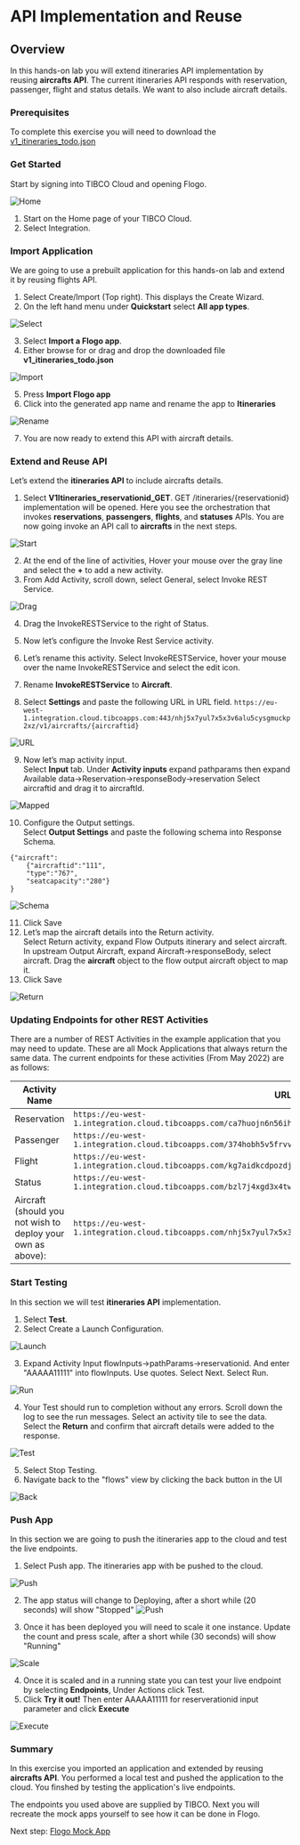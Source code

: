 # API Implementation and Reuse

## Overview
In this hands-on lab you will extend itineraries API implementation by reusing **aircrafts API**.  The current itineraries API responds with reservation, passenger, flight and status details.  We want to also include aircraft details.  

### Prerequisites
 To complete this exercise you will need to download the [v1_itineraries_todo.json](https://raw.githubusercontent.com/TIBCOUK/Keys2Cloud/master/project/apispecs/TCI/Itineraries_lab/v1_itineraries_todo.json) 

### Get Started

Start by signing into TIBCO Cloud and opening Flogo.

![Home](images/API1.png "Home")
1)	Start on the Home page of your TIBCO Cloud.
2)	Select Integration.

### Import Application
 
We are going to use a prebuilt application for this hands-on lab and extend it by reusing flights API. 

1)	Select Create/Import (Top right). This displays the Create Wizard.
2)	On the left hand menu under **Quickstart** select **All app types**.

![Select](images/API2.png "Select")

3)	Select **Import a Flogo app**.
4)	Either browse for or drag and drop the downloaded file **v1_itineraries_todo.json**

![Import](images/API3.png "Import")

5)	Press **Import Flogo app**
6)  Click into the generated app name and rename the app to **Itineraries**

![Rename](images/API4.png "Rename")

7)	You are now ready to extend this API with aircraft details.
  
### Extend and Reuse API

Let’s extend the **itineraries API** to include aircrafts details.

1)	Select **V1Itineraries_reservationid_GET**.  GET /itineraries/{reservationid} implementation will be opened.  Here you see the orchestration that invokes **reservations**, **passengers**, **flights**, and **statuses** APIs.  You are now going invoke an API call to **aircrafts** in the next steps.

![Start](images/API5.png "Start")

2)	At the end of the line of activities, Hover your mouse over the gray line and select the **+** to add a new activity.
3)	From Add Activity, scroll down, select General, select Invoke REST Service. 

![Drag](images/API6.png "Drag")

4)	Drag the InvokeRESTService to the right of Status.
5)	Now let’s configure the Invoke Rest Service activity.  
6)	Let’s rename this activity.  Select InvokeRESTService, hover your mouse over the name InvokeRESTService and select the edit icon.  
7)	Rename **InvokeRESTService** to **Aircraft**.

8)  Select **Settings** and paste the following URL in URL field.
  `https://eu-west-1.integration.cloud.tibcoapps.com:443/nhj5x7yul7x5x3v6alu5cysgmuckp2xz/v1/aircrafts/{aircraftid}`

![URL](images/API7.png "URL")

9)  Now let’s map activity input.  
Select **Input** tab. 
Under **Activity inputs** expand pathparams then expand Available data->Reservation->responseBody->reservation
Select aircraftid and drag it to aircraftId.

![Mapped](images/API8.png "Mapped")

10) Configure the Output settings.  
Select **Output Settings** and paste the following schema into Response Schema.
```
{"aircraft":
    {"aircraftid":"111",
    "type":"767",
    "seatcapacity":"280"}
}
```

![Schema](images/API9.png "Schema")

11) Click Save
12) Let’s map the aircraft details into the Return activity.  
Select Return activity, expand Flow Outputs itinerary and select aircraft.  
In upstream Output Aircraft, expand Aircraft->responseBody, select aircraft. 
Drag the **aircraft** object to the flow output aircraft object to map it.
13) Click Save

![Return](images/API10.png "Return")

### Updating Endpoints for other REST Activities
There are a number of REST Activities in the example application that you may need to update. These are all Mock Applications that always return the same data. The current endpoints for these activities (From May 2022) are as follows:

| Activity Name |	URL Value |
| ----------- | ------------- |
|Reservation | `https://eu-west-1.integration.cloud.tibcoapps.com/ca7huojn6n56ihyqqy3ue5ylu4sxaoiy/v1/reservations/{reservationid}` |
|Passenger | `https://eu-west-1.integration.cloud.tibcoapps.com/374hobh5v5frvvpdiuzljyxjncqmurbh/v1/passengers/{passengerid}`
|Flight | `https://eu-west-1.integration.cloud.tibcoapps.com/kg7aidkcdpozdjphaclcr2w6rmtsjrhm/v1/flights/{flightid}`
|Status | `https://eu-west-1.integration.cloud.tibcoapps.com/bzl7j4xgd3x4twq73zmwwwqxr27mhb4k/v1/statuses/{flightid}`
|Aircraft (should you not wish to deploy your own as above):| `https://eu-west-1.integration.cloud.tibcoapps.com/nhj5x7yul7x5x3v6alu5cysgmuckp2xz/v1/aircrafts/{aircraftid}` |

  
### Start Testing

In this section we will test **itineraries API** implementation.

1)	Select **Test**.
2)	Select Create a Launch Configuration.

![Launch](images/API11.png "Launch")

3)	Expand Activity Input flowInputs->pathParams->reservationid.  And enter "AAAAA11111" into flowInputs.  Use quotes.  Select Next. Select Run.

![Run](images/API12.png "run")

4)	Your Test should run to completion without any errors.  Scroll down the log to see the run messages. Select an activity tile to see the data. Select the **Return** and confirm that aircraft details were added to the response.

![Test](images/API13.png "Test")

5)	Select Stop Testing. 
6)  Navigate back to the "flows" view by clicking the back button in the UI

![Back](images/API14.png "Back")

### Push App

In this section we are going to push the itineraries app to the cloud and test the live endpoints.

1)	Select Push app. The itineraries app with be pushed to the cloud.

![Push](images/API15.png "Push")

2)  The app status will change to Deploying, after a short while (20 seconds) will show "Stopped"
![Push](images/API15a.png "Push")

3)	 Once it has been deployed you will need to scale it one instance. Update the count and press scale, after a short while (30 seconds) will show "Running"

![Scale](images/API16.png "Scale")

4)	Once it is scaled and in a running state you can test your live endpoint by selecting **Endpoints**, Under Actions click Test.
5)	Click **Try it out!** Then enter AAAAA11111 for reserverationid input parameter and click **Execute**

![Execute](images/API17.png "Execute")

### Summary
In this exercise you imported an application and extended by reusing **aircrafts API**.  You performed a local test and pushed the application to the cloud.  You finshed by testing the application's live endpoints.

The endpoints you used above are supplied by TIBCO. Next you will recreate the mock apps yourself to see how it can be done in Flogo. 

Next step: [Flogo Mock App](3.FlogoMock.md)

